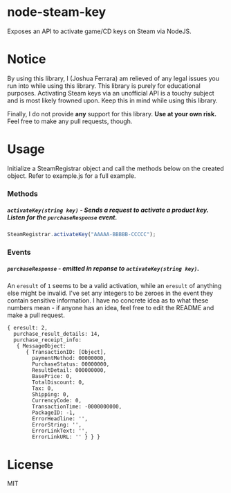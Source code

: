 # node-steam-key

Exposes an API to activate game/CD keys on Steam via NodeJS.

# Notice

By using this library, I (Joshua Ferrara) am relieved of any legal issues you run into while using this library. This library is purely for educational purposes. Activating Steam keys via an unofficial API is a touchy subject and is most likely frowned upon. Keep this in mind while using this library.

Finally, I do not provide **any** support for this library. **Use at your own risk.** Feel free to make any pull requests, though.

# Usage

Initialize a SteamRegistrar object and call the methods below on the created object. Refer to example.js for a full example.

### Methods

##### `activateKey(string key)` - Sends a request to activate a product key. Listen for the `purchaseResponse` event.

```javascript
SteamRegistrar.activateKey("AAAAA-BBBBB-CCCCC");
```

### Events

##### `purchaseResponse` - emitted in reponse to `activateKey(string key)`.

An `eresult` of `1` seems to be a valid activation, while an `eresult` of anything else might be invalid. I've set any integers to be zeroes in the event they contain sensitive information. I have no concrete idea as to what these numbers mean - if anyone has an idea, feel free to edit the README and make a pull request.

```
{ eresult: 2,
  purchase_result_details: 14,
  purchase_receipt_info:
   { MessageObject:
      { TransactionID: [Object],
        paymentMethod: 00000000,
        PurchaseStatus: 00000000,
        ResultDetail: 000000000,
        BasePrice: 0,
        TotalDiscount: 0,
        Tax: 0,
        Shipping: 0,
        CurrencyCode: 0,
        TransactionTime: -0000000000,
        PackageID: -1,
        ErrorHeadline: '',
        ErrorString: '',
        ErrorLinkText: '',
        ErrorLinkURL: '' } } }
```

# License

MIT